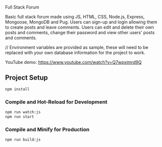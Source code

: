 Full Stack Forum

Basic full stack forum made using JS, HTML, CSS, Node.js, Express, Mongoose, MongoDB and Pug. Users can sign-up and login allowing them to create posts and leave comments.  Users can edit and delete their own posts and comments, change their password and view other users' posts and comments.

// Environment variables are provided as sample, these will need to be replaced with your own database information for the project to work.

YouTube demo: https://www.youtube.com/watch?v=Q7wpximrd9Q

## Project Setup

```sh
npm install
```

### Compile and Hot-Reload for Development

```sh
npm run watch:js
npm run start
```

### Compile and Minify for Production

```sh
npm run build:js
```
